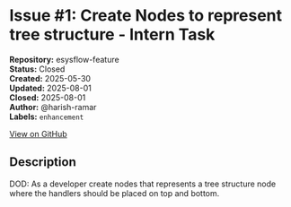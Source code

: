 # Issue #1: Create Nodes to represent tree structure - Intern Task

**Repository:** esysflow-feature  
**Status:** Closed  
**Created:** 2025-05-30  
**Updated:** 2025-08-01  
**Closed:** 2025-08-01  
**Author:** @harish-ramar  
**Labels:** `enhancement`  

[View on GitHub](https://github.com/Simtestlab/esysflow-feature/issues/1)

## Description

DOD: As a developer create nodes that represents a tree structure node where the handlers should be placed on top and bottom.